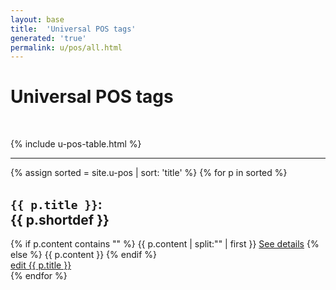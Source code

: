 ```yaml
---
layout: base
title:  'Universal POS tags'
generated: 'true'
permalink: u/pos/all.html
---
```


# Universal POS tags

<span about="#pos" property="rdfs:label" style="visibility: hidden">{{ page.title }}</span>
<span about="#pos" property="rdfs:subClassOf" resource="_:{{ tier }}">
	<span about="_:{{ tier }}" property="rdf:type" resource="owl:Restriction">
		<span property="owl:onProperty" resource="oliasystem:hasTier"/>
		<span property="owl:hasValue" lang=""  style="visibility: hidden">UPOS</span>
	</span>
</span>

{% include u-pos-table.html %}

----------

{% assign sorted = site.u-pos | sort: 'title' %}
{% for p in sorted %}
<div about="#{{ p.title }}" property="rdfs:subClassOf" resource="#pos">
	<a id="al-u-pos/{{ p.title }}" class="al-dest"/>
	<h2><code property="rdfs:label" lang="">{{ p.title }}</code>: <div property="rdfs:label">{{ p.shortdef }}</div></h2>
	<div property="rdfs:comment">
{% if p.content contains "<!--details-->" %}    
{{ p.content | split:"<!--details-->" | first }}
		<a property="rdfs:seeAlso" href="{{ p.title }}" class="al-doc">See details</a>
{% else %}
{{ p.content }}
{% endif %}
	</div>
	<a href="{{ site.git_edit }}/{% if p.collection %}{{ p.relative_path }}{% else %}{{ p.path }}{% endif %}" target="#">edit {{ p.title }}</a>
</div>
{% endfor %}
